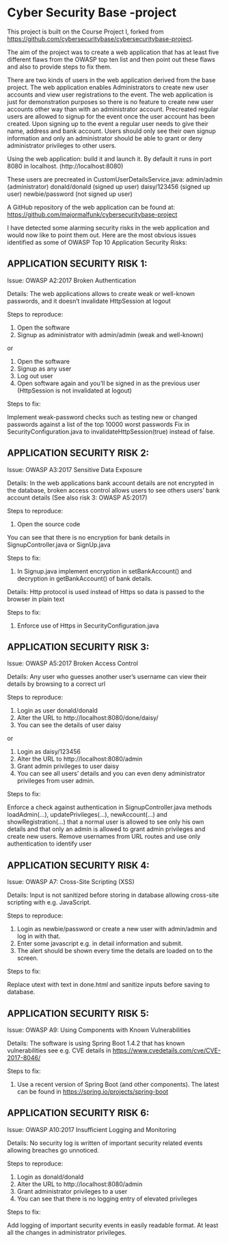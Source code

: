 # Cyber Security Base -project

This project is built on the Course Project I, forked from https://github.com/cybersecuritybase/cybersecuritybase-project.

The aim of the project was to create a web application that has at least five different flaws from the OWASP top ten list and then point out these flaws and also to provide steps to fix them.

There are two kinds of users in the web application derived from the base project. The web application enables Administrators to create new user accounts and view user registrations to the event. The web application is just for demonstration purposes so there is no feature to create new user accounts other way than with an administrator account. Precreated regular users are allowed to signup for the event once the user account has been created. Upon signing up to the event a regular user needs to give their name, address and bank account. Users should only see their own signup information and only an administrator should be able to grant or deny administrator privileges to other users.

Using the web application: build it and launch it. By default it runs in port 8080 in localhost. (http://localhost:8080)

These users are precreated in CustomUserDetailsService.java:
admin/admin (administrator)
donald/donald (signed up user)
daisy/123456 (signed up user)
newbie/password (not signed up user)

A GitHub repository of the web application can be found at: https://github.com/majormalfunk/cybersecuritybase-project

I have detected some alarming security risks in the web application and would now like to point them out. Here are the most obvious issues identified as some of OWASP Top 10 Application Security Risks:

## APPLICATION SECURITY RISK 1:

Issue: OWASP A2:2017 Broken Authentication

Details: The web applications allows to create weak or well-known passwords, and it doesn’t invalidate HttpSession at logout

Steps to reproduce:
1. Open the software
2. Signup as administrator with admin/admin (weak and well-known)

or

1. Open the software
2. Signup as any user
3. Log out user
4. Open software again and you’ll be signed in as the previous user (HttpSession is not invalidated at logout)

Steps to fix:

Implement weak-password checks such as testing new or changed passwords against a list of the top 10000 worst passwords
Fix in SecurityConfiguration.java to invalidateHttpSession(true) instead of false.

## APPLICATION SECURITY RISK 2:

Issue: OWASP A3:2017 Sensitive Data Exposure

Details: In the web applications bank account details are not encrypted in the database, broken access control allows users to see others users’ bank account details (See also risk 3: OWASP A5:2017)

Steps to reproduce:

1. Open the source code

You can see that there is no encryption for bank details in SignupController.java or SignUp.java

Steps to fix:

1. In Signup.java implement encryption in setBankAccount() and decryption in getBankAccount() of bank details.

Details: Http protocol is used instead of Https so data is passed to the browser in plain text

Steps to fix:

1. Enforce use of Https in SecurityConfiguration.java

## APPLICATION SECURITY RISK 3:

Issue: OWASP A5:2017 Broken Access Control

Details: Any user who guesses another user’s username can view their details by browsing to a correct url

Steps to reproduce:

1. Login as user donald/donald
2. Alter the URL to http://localhost:8080/done/daisy/
3. You can see the details of user daisy

or

1. Login as daisy/123456
2. Alter the URL to http://localhost:8080/admin
3. Grant admin privileges to user daisy
4. You can see all users’ details and you can even deny administrator privileges from user admin.

Steps to fix:

Enforce a check against authentication in SignupController.java methods loadAdmin(…), updatePrivileges(…), newAccount(…) and showRegistration(…) that a normal user is allowed to see only his own details and that only an admin is allowed to grant admin privileges and create new users.
Remove usernames from URL routes and use only authentication to identify user

## APPLICATION SECURITY RISK 4:

Issue: OWASP A7: Cross-Site Scripting (XSS)

Details: Input is not sanitized before storing in database allowing cross-site scripting with e.g. JavaScript.

Steps to reproduce:

1. Login as newbie/password or create a new user with admin/admin and log in with that.
2. Enter some javascript e.g. <script>alert(”Foobar!”)</script> in detail information and submit.
3. The alert should be shown every time the details are loaded on to the screen.

Steps to fix:

Replace utext with text in done.html and sanitize inputs before saving to database.

## APPLICATION SECURITY RISK 5:

Issue: OWASP A9: Using Components with Known Vulnerabilities

Details: The software is using Spring Boot 1.4.2 that has known vulnerabilities see e.g. CVE details in https://www.cvedetails.com/cve/CVE-2017-8046/

Steps to fix:

1. Use a recent version of Spring Boot (and other components). The latest can be found in https://spring.io/projects/spring-boot

## APPLICATION SECURITY RISK 6:

Issue: OWASP A10:2017 Insufficient Logging and Monitoring

Details: No security log is written of important security related events allowing breaches go unnoticed.

Steps to reproduce:

1. Login as donald/donald
2. Alter the URL to http://localhost:8080/admin
3. Grant administrator privileges to a user
4. You can see that there is no logging entry of elevated privileges

Steps to fix:

Add logging of important security events in easily readable format. At least all the changes in administrator privileges.



